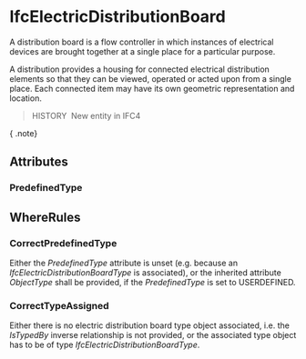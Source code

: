 # IfcElectricDistributionBoard

A distribution board is a flow controller in which instances of electrical devices are brought together at a single place for a particular purpose.

A distribution provides a housing for connected electrical distribution elements so that they can be viewed, operated or acted upon from a single place. Each connected item may have its own geometric representation and location.

> HISTORY&nbsp; New entity in IFC4

{ .note}
>

## Attributes

### PredefinedType


## WhereRules

### CorrectPredefinedType
Either the _PredefinedType_ attribute is unset (e.g. because an _IfcElectricDistributionBoardType_ is associated), or the inherited attribute _ObjectType_ shall be provided, if the _PredefinedType_ is set to USERDEFINED.

### CorrectTypeAssigned
Either there is no electric distribution board type object associated, i.e. the _IsTypedBy_ inverse relationship is not provided, or the associated type object has to be of type _IfcElectricDistributionBoardType_.
